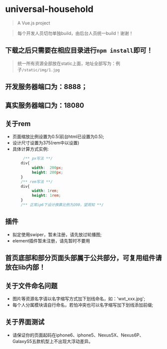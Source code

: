 # universal-household

> A Vue.js project

> 每个开发人员切勿单独build，由后台人员统一build！谢谢！

## 下载之后只需要在相应目录进行```npm install```即可！

> 统一所有资源全部放在static上面，地址全部写为：例子```/static/img/1.jpg```

## 开发服务器端口为：8888；

## 真实服务器端口为：18080

## 关于rem
* 页面缩放比例设置为0.5(前台html已设置为0.5);
* 设计尺寸设置为375(rem中以设置)
* 具体计算方式实例:
```css
        /** px写法 **/
       div{
            width:  200px;
            height: 200px;
       } 
       /** rem写法 **/
       div{
            width: 1rem;
            height: 1rem;
       }
       /** 正常ip6下设计换算比例为200，望周知 **/ 
```

## 插件
* 拟定使用swiper，暂未注册，请先放过轮播图;
* element插件暂未注册，请先暂时不要用

## 首页底部和部分页面头部属于公共部分，可复用组件请放在lib内部！

## 关于文件命名问题
* 图片等资源名字请以名字缩写方式加下划线命名，如：'wxt_xxx.jpg';
* 每个人分属模块请自行命名，若怕冲突也可以名字缩写加下划线添加前缀;

## 关于界面测试
* 请保证你的页面起码在iphone6、iphone5、Nexus5X、Nexus6P、GalaxyS5五款机型上不出现大浮动差异。

